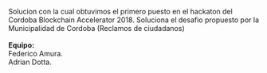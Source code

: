Solucion con la cual obtuvimos el primero puesto en el hackaton del Cordoba Blockchain Accelerator 2018.
Soluciona el desafio propuesto por la Municipalidad de Cordoba (Reclamos de ciudadanos)
<br/>
<br/>
<b>Equipo:</b><br/>
Federico Amura.<br/>
Adrian Dotta.
